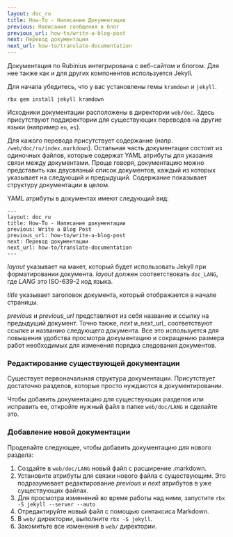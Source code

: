 ```yaml
---
layout: doc_ru
title: How-To - Написание Документации
previous: Написание сообщения в блог
previous_url: how-to/write-a-blog-post
next: Перевод документации
next_url: how-to/translate-documentation
---
```


Документация по Rubinius интегрирована с веб-сайтом и блогом. Для нее также
как и для других компонентов используется Jekyll.

Для начала убедитесь, что у вас установлены гемы `kramdown` и `jekyll`.

    rbx gem install jekyll kramdown

Исходники документации расположены в директории `web/doc`. Здесь присутствуют
поддиректории для существующих переводов на другие языки (например `en`, `es`).

Для кажого перевода присутствует содержание (напр.
`/web/doc/ru/index.markdown`). Остальная часть документации состоит из
одиночных файлов, которые содержат YAML атрибуты для указания связи между
документами. Проще говоря, документацию можно представить как двусвязный
список документов, каждый из которых указывает на следующий и предыдущий.
Содержание показывает структуру документации в целом.

YAML атрибуты в документах имеют следующий вид:

    ---
    layout: doc_ru
    title: How-To - Написание документации
    previous: Write a Blog Post
    previous_url: how-to/write-a-blog-post
    next: Перевод документации
    next_url: how-to/translate-documentation
    ---

_layout_ указывает на макет, который будет использовать Jekyll при
форматировании документа. _layout_ должен соответствовать `doc_LANG`, где
_LANG_ это ISO-639-2 код языка.

_title_ указывает заголовок документа, который отображается в начале страницы.

_previous_ и _previous\_url_ представляют из себя название и ссылку на
предыдущий документ. Точно также, _next_ и_next\_url_ соответствуют ссылке
и названию следующего документа. Все это используется для повышения удобства
просмотра документацию и сокращению размера работ необходимых для изменения
порядка следования документов.


### Редактирование существующей документации

Существует первоначальная структура документации. Присутствует достаточно
разделов, которые просто нуждаются в документировании.

Чтобы добавить документацию для существующих разделов или исправить ее,
откройте нужный файл в папке `web/doc/LANG` и сделайте это.


### Добавление новой документации

Проделайте следующее, чтобы добавить документацию для нового раздела:

1. Создайте в `web/doc/LANG` новый файл с расширение .markdown.
1. Установите атрибуты для связки нового файла с существующим. Это подразумевает
   редактирование _previous_ и _next_ атрибутов в уже существующих файлах.
1. Для просмотра изменений во время работы над ними, запустите
   `rbx -S jekyll --server --auto`
1. Отредактируйте новый файл с помощью синтаксиса Markdown.
1. В `web/` директории, выполните `rbx -S jekyll`.
1. Закомитьте все изменения в `web/` директории.
